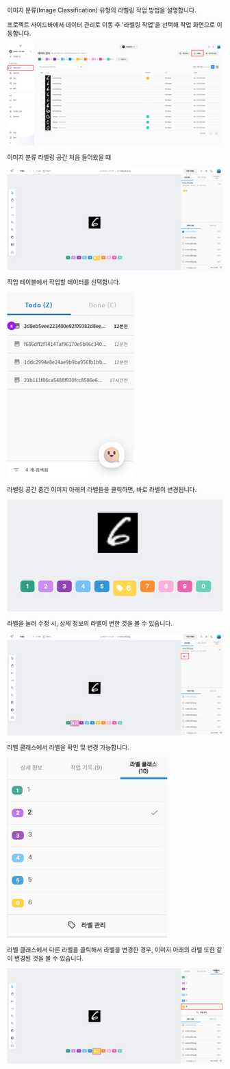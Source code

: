이미지 분류(Image Classification) 유형의 라벨링 작업 방법을 설명합니다.

  

프로젝트 사이드바에서 데이터 관리로 이동 후 '라벨링 작업'을 선택해 작업 화면으로 이동합니다.

![img1](https://raw.githubusercontent.com/vazilcompany/vridge-docs/main/guide/img/labeling_tools/labeling/go_to_labeling_classification.png)  



이미지 분류 라벨링 공간 처음 들어왔을 떄 

![img1](https://raw.githubusercontent.com/vazilcompany/vridge-docs/main/guide/img/labeling_tools/labeling/image/image_classification/image_classification_1.png)



작업 테이블에서 작업할 데이터를 선택합니다.

![img1](https://raw.githubusercontent.com/vazilcompany/vridge-docs/main/guide/img/labeling_tools/labeling_tools_image/image_classification_02.png)  


라벨링 공간 중간 이미지 아래의 라벨들을 클릭하면, 바로 라벨이 변경됩니다. 

![img1](https://raw.githubusercontent.com/vazilcompany/vridge-docs/main/guide/img/labeling_tools/labeling/image/image_classification/image_classification_2.png)


라벨을 눌러 수정 시, 상세 정보의 라벨이 변한 것을 볼 수 있습니다. 

![img1](https://raw.githubusercontent.com/vazilcompany/vridge-docs/main/guide/img/labeling_tools/labeling/image/image_classification/image_classification_3.png)


라벨 클래스에서 라벨을 확인 및 변경 가능합니다. 


![img1](https://raw.githubusercontent.com/vazilcompany/vridge-docs/main/guide/img/labeling_tools/labeling/image/image_classification/image_classification_4.png)


라벨 클래스에서 다른 라벨을 클릭해서 라벨을 변경한 경우, 이미지 아래의 라벨 또한 같이 변경된 것을 볼 수 있습니다. 


![img1](https://raw.githubusercontent.com/vazilcompany/vridge-docs/main/guide/img/labeling_tools/labeling/image/image_classification/image_classification_5.png)




